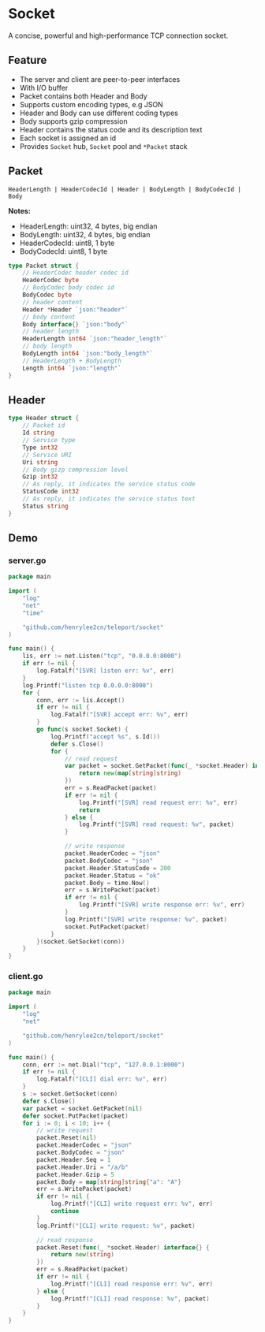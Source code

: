 # Socket

A concise, powerful and high-performance TCP connection socket.

## Feature

- The server and client are peer-to-peer interfaces
- With I/O buffer
- Packet contains both Header and Body
- Supports custom encoding types, e.g JSON
- Header and Body can use different coding types
- Body supports gzip compression
- Header contains the status code and its description text
- Each socket is assigned an id
- Provides `Socket` hub, `Socket` pool and `*Packet` stack

## Packet

```
HeaderLength | HeaderCodecId | Header | BodyLength | BodyCodecId | Body
```

**Notes:**

- HeaderLength: uint32, 4 bytes, big endian
- BodyLength: uint32, 4 bytes, big endian
- HeaderCodecId: uint8, 1 byte
- BodyCodecId: uint8, 1 byte

```go
type Packet struct {
	// HeaderCodec header codec id
	HeaderCodec byte
	// BodyCodec body codec id
	BodyCodec byte
	// header content
	Header *Header `json:"header"`
	// body content
	Body interface{} `json:"body"`
	// header length
	HeaderLength int64 `json:"header_length"`
	// body length
	BodyLength int64 `json:"body_length"`
	// HeaderLength + BodyLength
	Length int64 `json:"length"`
}
```

## Header

```go
type Header struct {
	// Packet id
	Id string
	// Service type
	Type int32
	// Service URI
	Uri string
	// Body gizp compression level
	Gzip int32
	// As reply, it indicates the service status code
	StatusCode int32
	// As reply, it indicates the service status text
	Status string
}
```

## Demo

### server.go

```go
package main

import (
	"log"
	"net"
	"time"

	"github.com/henrylee2cn/teleport/socket"
)

func main() {
	lis, err := net.Listen("tcp", "0.0.0.0:8000")
	if err != nil {
		log.Fatalf("[SVR] listen err: %v", err)
	}
	log.Printf("listen tcp 0.0.0.0:8000")
	for {
		conn, err := lis.Accept()
		if err != nil {
			log.Fatalf("[SVR] accept err: %v", err)
		}
		go func(s socket.Socket) {
			log.Printf("accept %s", s.Id())
			defer s.Close()
			for {
				// read request
				var packet = socket.GetPacket(func(_ *socket.Header) interface{} {
					return new(map[string]string)
				})
				err = s.ReadPacket(packet)
				if err != nil {
					log.Printf("[SVR] read request err: %v", err)
					return
				} else {
					log.Printf("[SVR] read request: %v", packet)
				}

				// write response
				packet.HeaderCodec = "json"
				packet.BodyCodec = "json"
				packet.Header.StatusCode = 200
				packet.Header.Status = "ok"
				packet.Body = time.Now()
				err = s.WritePacket(packet)
				if err != nil {
					log.Printf("[SVR] write response err: %v", err)
				}
				log.Printf("[SVR] write response: %v", packet)
				socket.PutPacket(packet)
			}
		}(socket.GetSocket(conn))
	}
}
```

### client.go

```go
package main

import (
	"log"
	"net"

	"github.com/henrylee2cn/teleport/socket"
)

func main() {
	conn, err := net.Dial("tcp", "127.0.0.1:8000")
	if err != nil {
		log.Fatalf("[CLI] dial err: %v", err)
	}
	s := socket.GetSocket(conn)
	defer s.Close()
	var packet = socket.GetPacket(nil)
	defer socket.PutPacket(packet)
	for i := 0; i < 10; i++ {
		// write request
		packet.Reset(nil)
		packet.HeaderCodec = "json"
		packet.BodyCodec = "json"
		packet.Header.Seq = 1
		packet.Header.Uri = "/a/b"
		packet.Header.Gzip = 5
		packet.Body = map[string]string{"a": "A"}
		err = s.WritePacket(packet)
		if err != nil {
			log.Printf("[CLI] write request err: %v", err)
			continue
		}
		log.Printf("[CLI] write request: %v", packet)

		// read response
		packet.Reset(func(_ *socket.Header) interface{} {
			return new(string)
		})
		err = s.ReadPacket(packet)
		if err != nil {
			log.Printf("[CLI] read response err: %v", err)
		} else {
			log.Printf("[CLI] read response: %v", packet)
		}
	}
}
```